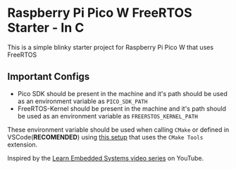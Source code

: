 # Raspberry Pi Pico W FreeRTOS Starter - In C

This is a simple blinky starter project for Raspberry Pi Pico W that uses FreeRTOS

## Important Configs

- Pico SDK should be present in the machine and it's path should be used as an environment variable as `PICO_SDK_PATH`
- FreeRTOS-Kernel should be present in the machine and it's path should be used as an environment variable as `FREERSTOS_KERNEL_PATH`

These environment variable should be used when calling `CMake` or defined in VSCode(**RECOMENDED**) using [this setup](https://www.youtube.com/watch?v=BAoTBg8MJJ4) that uses the `CMake Tools` extension.

Inspired by the [Learn Embedded Systems video series](https://www.youtube.com/watch?v=jCZxStjzGA8&list=PLEB5F4gTNK68IlRIJtcJ_2cW4dSdmreTw&index=14) on YouTube.
